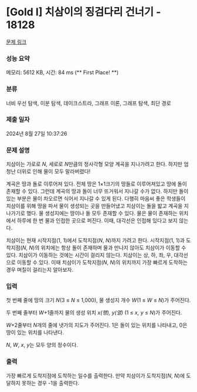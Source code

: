 # [Gold I] 치삼이의 징검다리 건너기 - 18128 

[문제 링크](https://www.acmicpc.net/problem/18128) 

### 성능 요약

메모리: 5612 KB, 시간: 84 ms
(** First Place! **)

### 분류

너비 우선 탐색, 이분 탐색, 데이크스트라, 그래프 이론, 그래프 탐색, 최단 경로

### 제출 일자

2024년 8월 27일 10:37:26

### 문제 설명

<p>치삼이는 가로로 <em>N</em>, 세로로 <em>N</em>만큼의 정사각형 모양 계곡을 지나가려고 한다. 하지만 엄청난 더위로 인해 물이 모두 말라버렸다!</p>

<p>계곡은 땅과 돌로 이루어져 있다. 전체 땅은 1×1크기의 땅들로 이루어져있고 땅에 돌이 존재할 수 있다. 그런데 계곡의 땅과 돌이 너무 뜨거워서 지나갈 수가 없다. 하지만 돌이 있는 부분은 물이 차오르면 식어서 지나갈 수 있게 된다. 다행히 마음씨 좋은 학생들이 치삼이를 위해 땅을 파서 물이 생성되는 곳을 만들어냈고 치삼이는 돌을 밟고 계곡을 지나가기로 했다. 물 생성지에는 땅이나 돌 모두 존재할 수 있다. 물은 물이 존재하는 위치에서 하루에 한 번 물과 인접한 곳으로 퍼진다. 이때, 대각선은 인접해 있다고 보지 않는다.</p>

<p>치삼이는 현재 시작지점(1, 1)에서 도착지점(<em>N</em>, <em>N</em>)까지 가려고 한다. 시작지점(1, 1)과 도착지점(<em>N</em>, <em>N</em>)의 위치에는 항상 돌이 존재하며 물과 만나지 않아도 치삼이가 이동할 수 있다. 치삼이가 이동하는 것에는 시간이 걸리지 않는다. 치삼이는 상, 하, 좌, 우, 대각선으로 이동할 수 있다. 이때 치삼이가 도착지점(<em>N</em>, <em>N</em>)의 위치까지 가장 빠르게 도착하는 경우 며칠이 걸리는지 알아보자.</p>

### 입력 

 <p>첫 번째 줄에 땅의 크기 <em>N</em>(3 ≤ <em>N</em> ≤ 1,000), 물 생성지 개수 <em>W</em>(1 ≤ <em>W</em> ≤ <em>N</em>)가 주어진다.</p>

<p>두 번째 줄부터 <em>W</em>+1줄까지 물의 생성 위치 <em>x(행), y(열)</em> (1 ≤ <em>x, y</em> ≤ <em>N</em>)가 주어진다.</p>

<p><em>W</em>+2줄부터 <em>N</em>개의 줄에 냇가의 지도가 주어진다. 1은 돌이 있는 위치를 나타내고, 0은 땅이 있는 위치를 나타낸다.</p>

<p><em>N</em>, <em>W</em>, <em>x</em>, <em>y</em>는 모두 양의 정수이다.</p>

### 출력 

 <p>가장 빠르게 도착지점에 도착하는 일수를 출력한다. 만약 치삼이가 도착지점(<em>N</em>, <em>N</em>)에 도달하지 못하는 경우 -1을 출력한다.</p>

